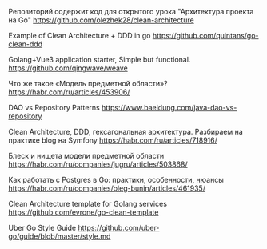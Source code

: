 
Репозиторий содержит код для открытого урока "Архитектура проекта на Go"
https://github.com/olezhek28/clean-architecture

Example of Clean Architecture + DDD in go
https://github.com/quintans/go-clean-ddd

Golang+Vue3 application starter, Simple but functional.
https://github.com/qingwave/weave

Что же такое «Модель предметной области»?
https://habr.com/ru/articles/453906/

DAO vs Repository Patterns
https://www.baeldung.com/java-dao-vs-repository

Clean Architecture, DDD, гексагональная архитектура. Разбираем на практике blog на Symfony
https://habr.com/ru/articles/718916/

Блеск и нищета модели предметной области
https://habr.com/ru/companies/jugru/articles/503868/

Как работать с Postgres в Go: практики, особенности, нюансы
https://habr.com/ru/companies/oleg-bunin/articles/461935/

Clean Architecture template for Golang services
https://github.com/evrone/go-clean-template

Uber Go Style Guide
https://github.com/uber-go/guide/blob/master/style.md